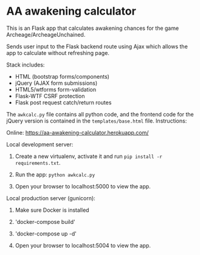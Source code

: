# AA awakening calculator

This is an Flask app that calculates awakening chances for the game Archeage/ArcheageUnchained.

Sends user input to the Flask backend route using Ajax which allows the app to calculate without refreshing page.

Stack includes:
* HTML (bootstrap forms/components)
* jQuery (AJAX form submissions)
* HTML5/wtforms form-validation
* Flask-WTF CSRF protection
* Flask post request catch/return routes

The `awkcalc.py` file contains all python code, and the frontend code for the jQuery version is contained in the `templates/base.html` file.
Instructions:

Online: https://aa-awakening-calculator.herokuapp.com/

Local development server:

1. Create a new virtualenv, activate it and run `pip install -r requirements.txt`.

2. Run the app: `python awkcalc.py`

3. Open your browser to localhost:5000 to view the app.

Local production server (gunicorn):

1. Make sure Docker is installed

2. 'docker-compose build'

3. 'docker-compose up -d'

4. Open your browser to localhost:5004 to view the app.
